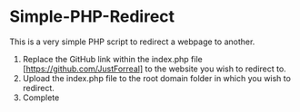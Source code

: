 # Simple-PHP-Redirect
This is a very simple PHP script to redirect a webpage to another.

1. Replace the GitHub link within the index.php file [https://github.com/JustForreal] to the website you wish to redirect to.
2. Upload the index.php file to the root domain folder in which you wish to redirect.
3. Complete
